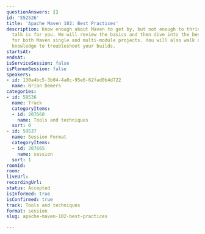```yaml
---
questionAnswers: []
id: '552526'
title: 'Apache Maven 102: Best Practices'
description: Know enough about Maven to get by, but not enough to thrive? Then this
  talk is for you. We will review the basics and then dive into the best practices
  for both Maven single and multi-module projects. You will also walk away with enough
  knowledge to troubleshoot your builds.
startsAt: 
endsAt: 
isServiceSession: false
isPlenumSession: false
speakers:
- id: 130a4bc5-3b04-4a0c-95e6-62fad0b4d722
  name: Brian Demers
categories:
- id: 59536
  name: Track
  categoryItems:
  - id: 207660
    name: Tools and techniques
  sort: 0
- id: 59537
  name: Session Format
  categoryItems:
  - id: 207665
    name: session
  sort: 1
roomId: 
room: 
liveUrl: 
recordingUrl: 
status: Accepted
isInformed: true
isConfirmed: true
track: Tools and techniques
format: session
slug: apache-maven-102-best-practices

---
```

